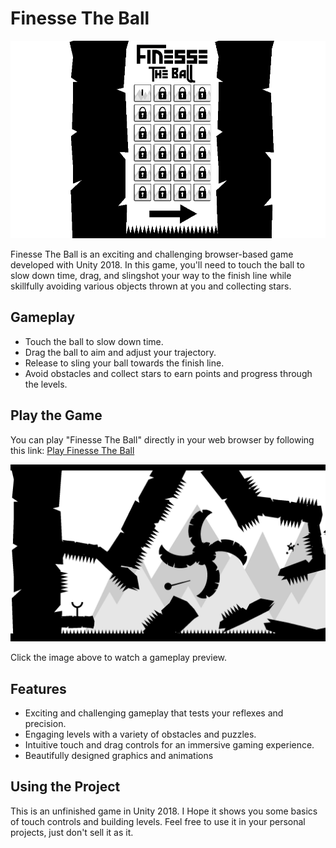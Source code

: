 # Finesse The Ball

![Finesse The Ball Logo](screenshot_menu.png)

Finesse The Ball is an exciting and challenging browser-based game developed with Unity 2018. In this game, you'll need to touch the ball to slow down time, drag, and slingshot your way to the finish line while skillfully avoiding various objects thrown at you and collecting stars.

## Gameplay

- Touch the ball to slow down time.
- Drag the ball to aim and adjust your trajectory.
- Release to sling your ball towards the finish line.
- Avoid obstacles and collect stars to earn points and progress through the levels.

## Play the Game

You can play "Finesse The Ball" directly in your web browser by following this link: [Play Finesse The Ball](https://jameshartley.itch.io/finesse)

[![Finesse The Ball Gameplay](screenshot1.jpg)](https://www.youtube.com/watch?v=YXNKq-eQy8A)

Click the image above to watch a gameplay preview.

## Features

- Exciting and challenging gameplay that tests your reflexes and precision.
- Engaging levels with a variety of obstacles and puzzles.
- Intuitive touch and drag controls for an immersive gaming experience.
- Beautifully designed graphics and animations

## Using the Project

This is an unfinished game in Unity 2018. I Hope it shows you some basics of touch controls and building levels. Feel free to use it in your personal projects, just don't sell it as it.

